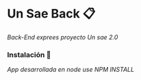 # Un Sae Back 📋

_Back-End exprees proyecto Un sae 2.0_

### Instalación 🔧

_App desarrollada en node use NPM INSTALL_
